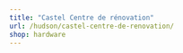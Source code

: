 ```yaml
---
title: "Castel Centre de rénovation"
url: /hudson/castel-centre-de-renovation/
shop: hardware
---
```

